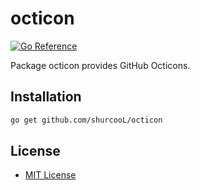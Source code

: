 octicon
=======

[![Go Reference](https://pkg.go.dev/badge/github.com/shurcooL/octicon.svg)](https://pkg.go.dev/github.com/shurcooL/octicon)

Package octicon provides GitHub Octicons.

Installation
------------

```sh
go get github.com/shurcooL/octicon
```

License
-------

-	[MIT License](LICENSE)
